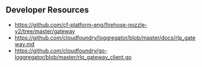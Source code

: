 ## Developer Resources

- https://github.com/cf-platform-eng/firehose-nozzle-v2/tree/master/gateway
- https://github.com/cloudfoundry/loggregator/blob/master/docs/rlp_gateway.md
- https://github.com/cloudfoundry/go-loggregator/blob/master/rlp_gateway_client.go
